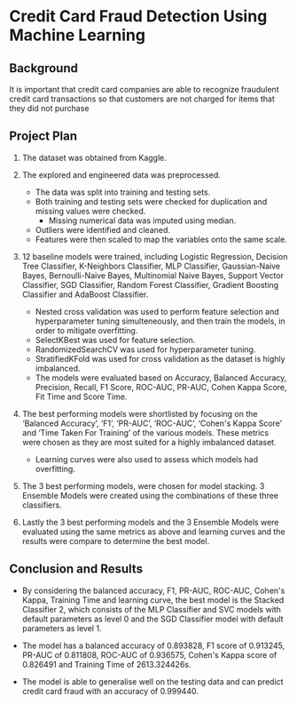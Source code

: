 # Credit Card Fraud Detection Using Machine Learning

## Background

It is important that credit card companies are able to recognize fraudulent credit card transactions so that customers are not charged for items that they did not purchase

## Project Plan

1. The dataset was obtained from Kaggle.

2. The explored and engineered data was preprocessed.
    - The data was split into training and testing sets.
    - Both training and testing sets were checked for duplication and missing values were checked.
        - Missing numerical data was imputed using median.
    - Outliers were identified and cleaned.
    - Features were then scaled to map the variables onto the same scale.

3. 12 baseline models were trained, including Logistic Regression, Decision Tree Classifier, K-Neighbors Classifier, MLP Classifier, Gaussian-Naive Bayes, Bernoulli-Naive Bayes, Multinomial Naive Bayes, Support Vector Classifier, SGD Classifier, Random Forest Classifier, Gradient Boosting Classifier and AdaBoost Classifier.
    - Nested cross validation was used to perform feature selection and hyperparameter tuning simulteneously, and then train the models, in order to mitigate overfitting.
    - SelectKBest was used for feature selection.
    - RandomizedSearchCV was used for hyperparameter tuning.
    - StratifiedKFold was used for cross validation as the dataset is highly imbalanced.
    - The models were evaluated based on Accuracy, Balanced Accuracy, Precision, Recall, F1 Score, ROC-AUC, PR-AUC, Cohen Kappa Score, Fit Time and Score Time.

4.  The best performing models were shortlisted by focusing on the ‘Balanced Accuracy’, ‘F1’, ‘PR-AUC’, ‘ROC-AUC’, ‘Cohen's Kappa Score’ and ‘Time Taken For Training’ of the various models. These metrics were chosen as they are most suited for a highly imbalanced dataset.
    - Learning curves were also used to assess which models had overfitting.

5. The 3 best performing models, were chosen for model stacking. 3 Ensemble Models were created using the combinations of these three classifiers.

6. Lastly the 3 best performing models and the 3 Ensemble Models were evaluated using the same metrics as above and learning curves and the results were compare to determine the best model.

## Conclusion and Results

- By considering the balanced accuracy, F1, PR-AUC, ROC-AUC, Cohen's Kappa, Training Time and learning curve, the best model is the Stacked Classifier 2, which consists of the MLP Classifier and SVC models with default parameters as level 0 and the SGD Classifier model with default parameters as level 1.

- The model has a balanced accuracy of 0.893828, F1 score of 0.913245, PR-AUC of 0.811808, ROC-AUC of 0.936575, Cohen's Kappa score of 0.826491 and Training Time of 2613.324426s.

- The model is able to generalise well on the testing data and can predict credit card fraud with an accuracy of 0.999440.
